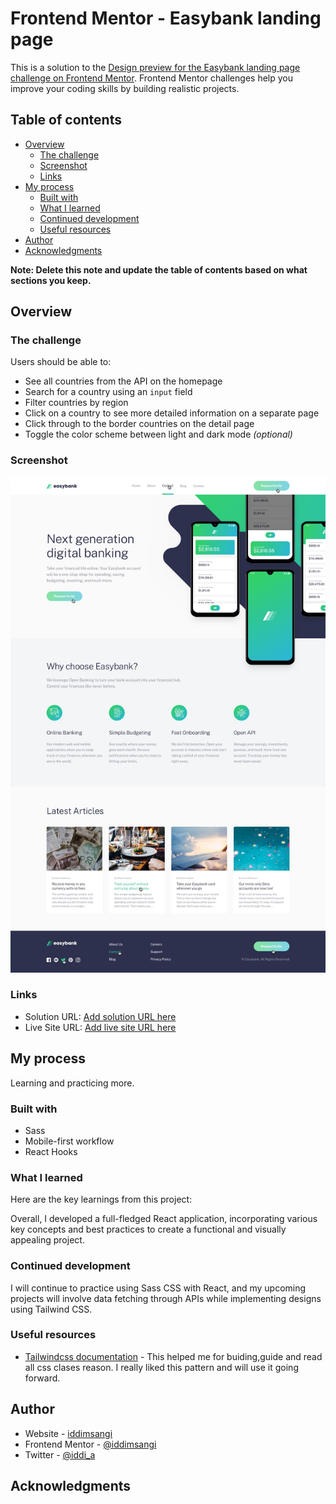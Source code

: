 # Frontend Mentor - Easybank landing page

This is a solution to the [Design preview for the Easybank landing page challenge on Frontend Mentor](https://www.frontendmentor.io/challenges/rest-countries-api-with-color-theme-switcher-5cacc469fec04111f7b848ca). Frontend Mentor challenges help you improve your coding skills by building realistic projects. 

## Table of contents

- [Overview](#overview)
  - [The challenge](#the-challenge)
  - [Screenshot](#screenshot)
  - [Links](#links)
- [My process](#my-process)
  - [Built with](#built-with)
  - [What I learned](#what-i-learned)
  - [Continued development](#continued-development)
  - [Useful resources](#useful-resources)
- [Author](#author)
- [Acknowledgments](#acknowledgments)

**Note: Delete this note and update the table of contents based on what sections you keep.**

## Overview

### The challenge
Users should be able to:

- See all countries from the API on the homepage
- Search for a country using an `input` field
- Filter countries by region
- Click on a country to see more detailed information on a separate page
- Click through to the border countries on the detail page
- Toggle the color scheme between light and dark mode *(optional)*

### Screenshot

![](https://github.com/iddimsangi/easybank/blob/master/src/images/Design.jpg)

### Links

- Solution URL: [Add solution URL here](https://github.com/iddimsangi/easybank)
- Live Site URL: [Add live site URL here](https://easybanking-prj.netlify.app/)

## My process
Learning and practicing more.
### Built with
- Sass
- Mobile-first workflow
- React Hooks

### What I learned
Here are the key learnings from this project:


Overall, I developed a full-fledged React application, incorporating various key concepts and best practices to create a functional and visually appealing project.


### Continued development

I will continue to practice using Sass CSS with React, and my upcoming projects will involve data fetching through APIs while implementing designs using Tailwind CSS.

### Useful resources

- [Tailwindcss documentation](https://sass.com/) - This helped me for buiding,guide and read all css clases reason. I really liked this pattern and will use it going forward.

## Author

- Website - [iddimsangi](https://iddimsangi.netlify.app)
- Frontend Mentor - [@iddimsangi](https://www.frontendmentor.io/profile/iddimsangi)
- Twitter - [@iddi_a](https://twitter.com/iddi_a)


## Acknowledgments

